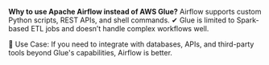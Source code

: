 **Why to use Apache Airflow instead of AWS Glue?**
Airflow supports custom Python scripts, REST APIs, and shell commands.
✔ Glue is limited to Spark-based ETL jobs and doesn’t handle complex workflows well.

📌 Use Case: If you need to integrate with databases, APIs, and third-party tools beyond Glue's capabilities, Airflow is better.
